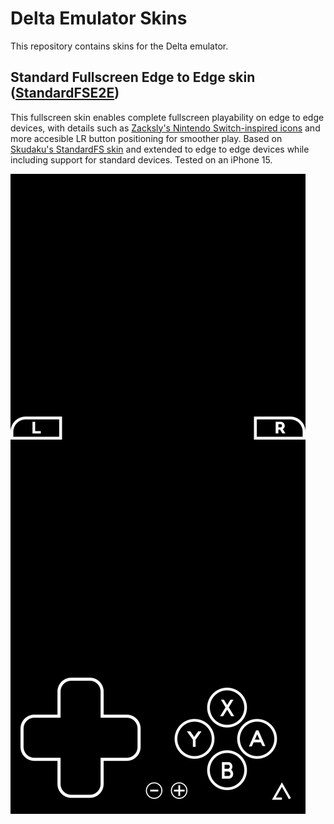 # Delta Emulator Skins

This repository contains skins for the Delta emulator.

## Standard Fullscreen Edge to Edge skin ([StandardFSE2E](NDS/StandardFSE2E/))

This fullscreen skin enables complete fullscreen playability on edge to edge devices, with details such as [Zacksly's Nintendo Switch-inspired icons](https://zacksly.itch.io/switch-button-icons-and-controls) and more accesible LR button positioning for smoother play. Based on [Skudaku's StandardFS skin](https://deltastyles.com/skins/139-standardfs) and extended to edge to edge devices while including support for standard devices. Tested on an iPhone 15.

![Standard Fullscreen Edge to Edge skin](NDS/StandardFSE2E/StandardFSE2E.png)